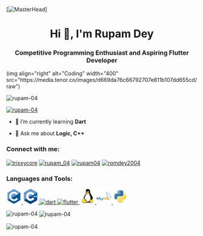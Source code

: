 [![MasterHead](https://miro.medium.com/v2/resize:fit:828/format:webp/1*FWy3MRJUFskfxF5rCvXDqw.jpeg)]
<h1 align="center">Hi 👋, I'm Rupam Dey</h1>
<h3 align="center">Competitive Programming Enthusiast and Aspiring Flutter Developer</h3>
(img align="right" alt="Coding" width="400" src="https://media.tenor.co/images/d669da76c66792707e811b107dd655cd/raw")

<p align="left"> <img src="https://komarev.com/ghpvc/?username=rupam-04&label=Profile%20views&color=0e75b6&style=flat" alt="rupam-04" /> </p>

<p align="left"> <a href="https://github.com/ryo-ma/github-profile-trophy"><img src="https://github-profile-trophy.vercel.app/?username=rupam-04" alt="rupam-04" /></a> </p>

- 🌱 I’m currently learning **Dart**

- 💬 Ask me about **Logic, C++**

<h3 align="left">Connect with me:</h3>
<p align="left">
<a href="https://twitter.com/trixxycore" target="blank"><img align="center" src="https://raw.githubusercontent.com/rahuldkjain/github-profile-readme-generator/master/src/images/icons/Social/twitter.svg" alt="trixxycore" height="30" width="40" /></a>
<a href="https://www.codechef.com/users/rupam_04" target="blank"><img align="center" src="https://cdn.jsdelivr.net/npm/simple-icons@3.1.0/icons/codechef.svg" alt="rupam_04" height="30" width="40" /></a>
<a href="https://codeforces.com/profile/rupam04" target="blank"><img align="center" src="https://raw.githubusercontent.com/rahuldkjain/github-profile-readme-generator/master/src/images/icons/Social/codeforces.svg" alt="rupam04" height="30" width="40" /></a>
<a href="https://www.leetcode.com/rpmdey2004" target="blank"><img align="center" src="https://raw.githubusercontent.com/rahuldkjain/github-profile-readme-generator/master/src/images/icons/Social/leet-code.svg" alt="rpmdey2004" height="30" width="40" /></a>
</p>

<h3 align="left">Languages and Tools:</h3>
<p align="left"> <a href="https://www.cprogramming.com/" target="_blank" rel="noreferrer"> <img src="https://raw.githubusercontent.com/devicons/devicon/master/icons/c/c-original.svg" alt="c" width="40" height="40"/> </a> <a href="https://www.w3schools.com/cpp/" target="_blank" rel="noreferrer"> <img src="https://raw.githubusercontent.com/devicons/devicon/master/icons/cplusplus/cplusplus-original.svg" alt="cplusplus" width="40" height="40"/> </a> <a href="https://dart.dev" target="_blank" rel="noreferrer"> <img src="https://www.vectorlogo.zone/logos/dartlang/dartlang-icon.svg" alt="dart" width="40" height="40"/> </a> <a href="https://flutter.dev" target="_blank" rel="noreferrer"> <img src="https://www.vectorlogo.zone/logos/flutterio/flutterio-icon.svg" alt="flutter" width="40" height="40"/> </a> <a href="https://www.linux.org/" target="_blank" rel="noreferrer"> <img src="https://raw.githubusercontent.com/devicons/devicon/master/icons/linux/linux-original.svg" alt="linux" width="40" height="40"/> </a> <a href="https://www.mysql.com/" target="_blank" rel="noreferrer"> <img src="https://raw.githubusercontent.com/devicons/devicon/master/icons/mysql/mysql-original-wordmark.svg" alt="mysql" width="40" height="40"/> </a> <a href="https://www.python.org" target="_blank" rel="noreferrer"> <img src="https://raw.githubusercontent.com/devicons/devicon/master/icons/python/python-original.svg" alt="python" width="40" height="40"/> </a> </p>

<p><img align="left" src="https://github-readme-stats.vercel.app/api/top-langs?username=rupam-04&show_icons=true&locale=en&layout=compact" alt="rupam-04" /></p>

<p>&nbsp;<img align="center" src="https://github-readme-stats.vercel.app/api?username=rupam-04&show_icons=true&locale=en" alt="rupam-04" /></p>

<p><img align="center" src="https://github-readme-streak-stats.herokuapp.com/?user=rupam-04&" alt="rupam-04" /></p>
